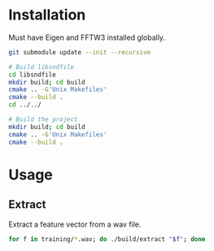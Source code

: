 # Installation

Must have Eigen and FFTW3 installed globally.

```bash
git submodule update --init --recursive

# Build libsndfile
cd libsndfile
mkdir build; cd build
cmake .. -G'Unix Makefiles'
cmake --build .
cd ../../

# Build the project
mkdir build; cd build
cmake .. -G'Unix Makefiles'
cmake --build .
```

# Usage

## Extract

Extract a feature vector from a wav file.

```bash
for f in training/*.wav; do ./build/extract "$f"; done
```
